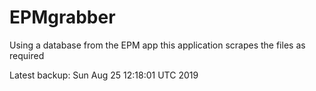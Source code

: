 # EPMgrabber
Using a database from the EPM app this application scrapes the files as required


Latest backup: Sun Aug 25 12:18:01 UTC 2019
